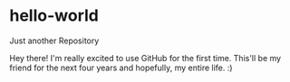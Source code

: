 # hello-world
Just another Repository

Hey there!
I'm really excited to use GitHub for the first time.
This'll be my friend for the next four years and hopefully, my entire life. :)

